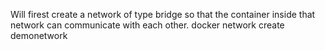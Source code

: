
Will firest create a network of type bridge so that the container inside that network can communicate with each other.
docker network create demonetwork

